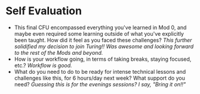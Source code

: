 # Self Evaluation

- This final CFU encompassed everything you've learned in Mod 0, and maybe even required some learning outside of what you've explicitly been taught. How did it feel as you faced these challenges?
*This further solidified my decision to join Turing!! Was awesome and looking forward to the rest of the Mods and beyond.*
- How is your workflow going, in terms of taking breaks, staying focused, etc.?
*Workflow is good.*
- What do you need to do to be ready for intense technical lessons and challenges like this, for 6 hours/day next week? What support do you need?
*Guessing this is for the evenings sessions? I say, "Bring it on!!"*
